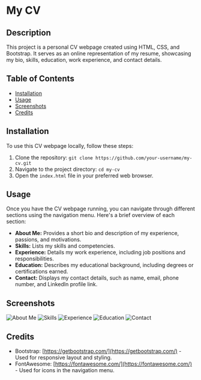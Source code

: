 # My CV

## Description
This project is a personal CV webpage created using HTML, CSS, and Bootstrap. It serves as an online representation of my resume, showcasing my bio, skills, education, work experience, and contact details.

## Table of Contents
- [Installation](#installation)
- [Usage](#usage)
- [Screenshots](#screenshots)
- [Credits](#credits)

## Installation
To use this CV webpage locally, follow these steps:
1. Clone the repository: `git clone https://github.com/your-username/my-cv.git`
2. Navigate to the project directory: `cd my-cv`
3. Open the `index.html` file in your preferred web browser.

## Usage
Once you have the CV webpage running, you can navigate through different sections using the navigation menu. Here's a brief overview of each section:
- **About Me:** Provides a short bio and description of my experience, passions, and motivations.
- **Skills:** Lists my skills and competencies.
- **Experience:** Details my work experience, including job positions and responsibilities.
- **Education:** Describes my educational background, including degrees or certifications earned.
- **Contact:** Displays my contact details, such as name, email, phone number, and LinkedIn profile link.

## Screenshots
![About Me](screenshots/about.png)
![Skills](screenshots/skills.png)
![Experience](screenshots/experience.png)
![Education](screenshots/education.png)
![Contact](screenshots/contact.png)

## Credits
- Bootstrap: [https://getbootstrap.com/](https://getbootstrap.com/) - Used for responsive layout and styling.
- FontAwesome: [https://fontawesome.com/](https://fontawesome.com/) - Used for icons in the navigation menu.

